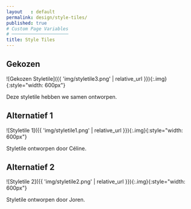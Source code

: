 ```yaml
---
layout   : default
permalink: design/style-tiles/
published: true
# Custom Page Variables
# ─────────────────────
title: Style Tiles
---
```


Gekozen
-------
![Gekozen Styletile]({{ 'img/styletile3.png' | relative_url }}){:.img}{:style="width: 600px"}

Deze styletile hebben we samen ontworpen.

Alternatief 1
-------------
![Styletile 1]({{ 'img/styletile1.png' | relative_url }}){:.img}{:style="width: 600px"}

Styletile ontworpen door Céline.

Alternatief 2
-------------
![Styletile 2]({{ 'img/styletile2.png' | relative_url }}){:.img}{:style="width: 600px"}

Styletile ontworpen door Joren.
